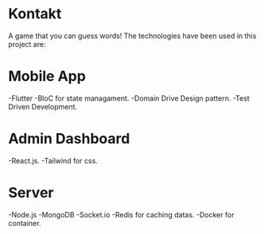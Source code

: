# Kontakt
A game that you can guess words!
The technologies have been used in this project are:

# Mobile App
-Flutter
-BloC for state managament.
-Domain Drive Design pattern.
-Test Driven Development.

# Admin Dashboard
-React.js.
-Tailwind for css.

# Server
-Node.js
-MongoDB
-Socket.io
-Redis for caching datas.
-Docker for container.
